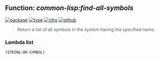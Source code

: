 ## Function: ***common-lisp:find-all-symbols***
[![package](https://img.shields.io/badge/Package-COMMON--LISP-5f9ea0.svg?style=social&colorA=999999)](../) [![type](https://img.shields.io/badge/Type-Function-5f9ea0.svg?style=social&colorA=999999)](../#function) [![clhs](https://img.shields.io/badge/CLHS-FIND--ALL--SYMBOLS-5f9ea0.svg?style=social&colorA=999999)](http://www.lispworks.com/documentation/HyperSpec/Body/f_find_a.htm) [![github](https://img.shields.io/badge/GitHub-View_the_source-5f9ea0.svg?style=social&colorA=999999&logo=github)](https://github.com/sbcl/sbcl/blob/master/src/code/target-package.lisp/) 

> Return a list of all symbols in the system having the specified name.

### Lambda list
```
(STRING-OR-SYMBOL)
```
